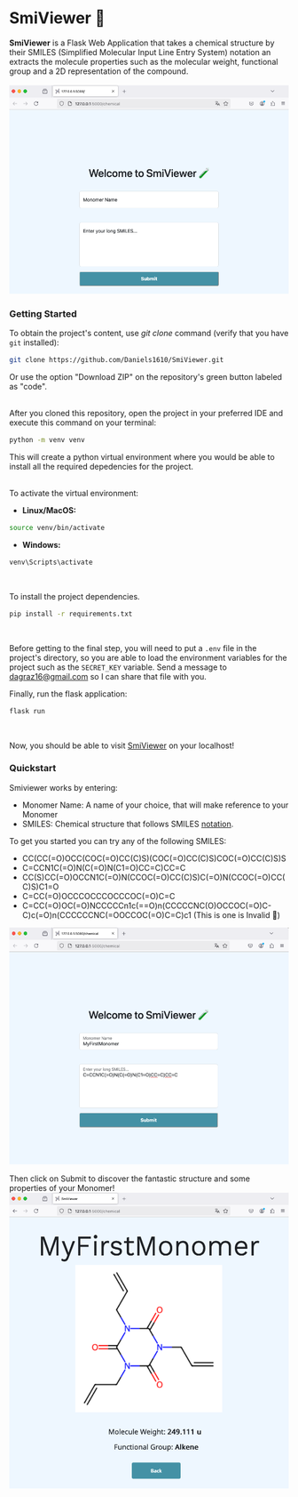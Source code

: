# SmiViewer 🧪

**SmiViewer** is a Flask Web Application that takes a chemical structure by their SMILES (Simplified Molecular Input Line Entry System)
notation an extracts the molecule properties such as the molecular weight, functional group and a 2D representation of the compound.<br>  
![Smiviewer](app/static/smiviewer-demo.png?raw=true "Smiviewer Home Page")

### Getting Started
To obtain the project's content,  use _git clone_ command (verify that you have `git` installed):  
```bash
git clone https://github.com/Daniels1610/SmiViewer.git
```
Or use the option "Download ZIP" on the repository's green button labeled as "code".<br><br>
  
  
After you cloned this repository, open the project in your preferred IDE and execute this command on your terminal:
```bash
python -m venv venv
```
  
This will create a python virtual environment where you would be able to install all the required depedencies for the project.<br><br>
  
    
To activate the virtual environment:    
- **Linux/MacOS:**
```bash
source venv/bin/activate
```

- **Windows:**
```bash
venv\Scripts\activate
```
<br>
    
To install the project dependencies.
```bash
pip install -r requirements.txt
```
<br>

Before getting to the final step, you will need to put a `.env` file in the project's directory, so you are able to load the environment variables for the project such as the `SECRET_KEY` variable. Send a message to dagraz16@gmail.com so I can share that file with you.
    
Finally, run the flask application:
```bash
flask run
```
<br>

Now, you should be able to visit [SmiViewer](http://127.0.0.1:5000) on your localhost! <br>

### Quickstart
Smiviewer works by entering:
- Monomer Name: A name of your choice, that will make reference to your Monomer
- SMILES: Chemical structure that follows SMILES [notation](https://chem-libretexts-org.translate.goog/Courses/Fordham_University/Chem1102%3A_Drug_Discovery_-_From_the_Laboratory_to_the_Clinic/05%3A_Organic_Molecules/5.08%3A_Line_Notation_(SMILES_and_InChI)?_x_tr_sl=en&_x_tr_tl=es&_x_tr_hl=es&_x_tr_pto=wa).

To get you started you can try any of the following SMILES:
- CC(CC(=O)OCC(COC(=O)CC(C)S)(COC(=O)CC(C)S)COC(=O)CC(C)S)S
- C=CCN1C(=O)N(C(=O)N(C1=O)CC=C)CC=C
- CC(S)CC(=O)OCCN1C(=O)N(CCOC(=O)CC(C)S)C(=O)N(CCOC(=O)CC(C)S)C1=O
- C=CC(=O)OCCCOCCCOCCCOC(=O)C=C
- C=CC(=O)OC(=O)NCCCCCn1c(==O)n(CCCCCNC(O)OCCOC(=O)C-C)c(=O)n(CCCCCCNC(=OOCCOC(=O)C=C)c1 (This is one is Invalid 👀)<br>

![Smiviewer](app/static/smiviewer-formfilled.png?raw=true "Smiviewer with Form Filled")

Then click on Submit to discover the fantastic structure and some properties of your Monomer!<br>
![Smiviewer](app/static/smiviewer-results.png?raw=true "Smiviewer Results Display")
